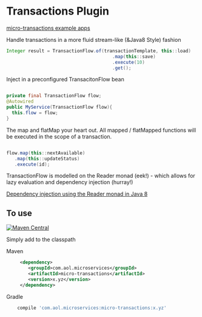 # Transactions Plugin

[micro-transactions example apps](https://github.com/aol/micro-server/tree/master/micro-transactions/src/test/java/app)

Handle transactions in a more fluid stream-like (&Java8 Style) fashion

 ```java
Integer result = TransactionFlow.of(transactionTemplate, this::load)
										.map(this::save)
										.execute(10)
										.get();
```				

Inject in a preconfigured TransacitonFlow bean
 ```java
 
 private final TransactionFlow flow;
 @Autowired
 public MyService(TransactionFlow flow){
   this.flow = flow;
 } 
 
```	

The map and flatMap your heart out. All mapped / flatMapped functions will be executed in the scope of a transaction.

 ```java
 
flow.map(this::nextAvailable)
    .map(this::updateStatus)
    .execute(id);
```	

TransactionFlow is modelled on the Reader monad (eek!) - which allows for lazy evaluation and dependency injection (hurray!)

[Dependency injection using the Reader monad in Java 8](https://medium.com/@johnmcclean/dependency-injection-using-the-reader-monad-in-java8-9056d9501c75#.3wxsz9n2z)
						
## To use

[![Maven Central](https://maven-badges.herokuapp.com/maven-central/com.aol.microservices/micro-transactions/badge.svg)](https://maven-badges.herokuapp.com/maven-central/com.aol.microservices/micro-transactions)

Simply add to the classpath

Maven 

```xml
     <dependency>
        <groupId>com.aol.microservices</groupId>  
        <artifactId>micro-transactions</artifactId>
        <version>x.yz</version>
     </dependency>
```  
  
Gradle
```gradle
    compile 'com.aol.microservices:micro-transactions:x.yz'
```
